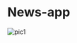# News-app
![pic1](https://user-images.githubusercontent.com/54250129/66266600-78d36800-e827-11e9-8116-d25c6a65afe1.png)

